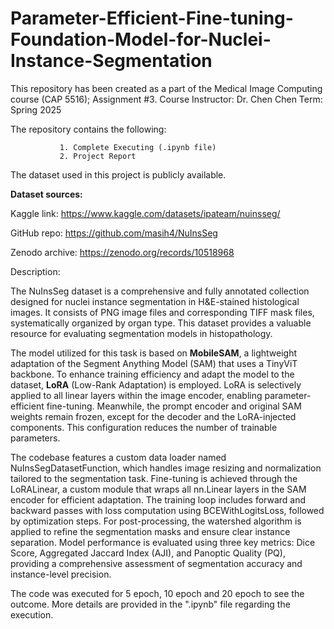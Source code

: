 # Parameter-Efficient-Fine-tuning-Foundation-Model-for-Nuclei-Instance-Segmentation


This repository has been created as a part of the Medical Image Computing course (CAP 5516); Assignment #3.
Course Instructor: Dr. Chen Chen 
Term: Spring 2025 

The repository contains the following:

               1. Complete Executing (.ipynb file)
               2. Project Report

The dataset used in this project is publicly available. 

**Dataset sources:**

Kaggle link: https://www.kaggle.com/datasets/ipateam/nuinsseg/ 

GitHub repo: https://github.com/masih4/NuInsSeg 

Zenodo archive: https://zenodo.org/records/10518968 


Description: 

The NuInsSeg dataset is a comprehensive and fully annotated collection designed for nuclei instance segmentation in H&E-stained histological images. It consists of PNG image files and corresponding TIFF mask files, systematically organized by organ type. This dataset provides a valuable resource for evaluating segmentation models in histopathology.

The model utilized for this task is based on **MobileSAM**, a lightweight adaptation of the Segment Anything Model (SAM) that uses a TinyViT backbone. To enhance training efficiency and adapt the model to the dataset, **LoRA** (Low-Rank Adaptation) is employed. LoRA is selectively applied to all linear layers within the image encoder, enabling parameter-efficient fine-tuning. Meanwhile, the prompt encoder and original SAM weights remain frozen, except for the decoder and the LoRA-injected components. This configuration reduces the number of trainable parameters.

The codebase features a custom data loader named NuInsSegDatasetFunction, which handles image resizing and normalization tailored to the segmentation task. Fine-tuning is achieved through the LoRALinear, a custom module that wraps all nn.Linear layers in the SAM encoder for efficient adaptation. The training loop includes forward and backward passes with loss computation using BCEWithLogitsLoss, followed by optimization steps.
For post-processing, the watershed algorithm is applied to refine the segmentation masks and ensure clear instance separation. Model performance is evaluated using three key metrics: Dice Score, Aggregated Jaccard Index (AJI), and Panoptic Quality (PQ), providing a comprehensive assessment of segmentation accuracy and instance-level precision.

The code was executed for 5 epoch, 10 epoch and 20 epoch to see the outcome. More details are provided in the ".ipynb" file regarding the execution.
